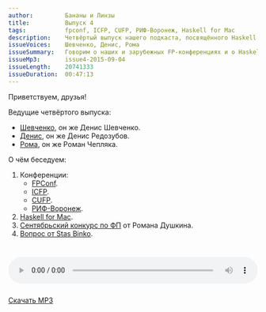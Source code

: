 ```yaml
---
author:         Бананы и Линзы
title:          Выпуск 4
tags:           fpconf, ICFP, CUFP, РИФ-Воронеж, Haskell for Mac
description:    Четвёртый выпуск нашего подкаста, посвящённого Haskell и всему вокруг него.
issueVoices:    Шевченко, Денис, Рома
issueSummary:   Говорим о наших и зарубежных FP-конференциях и о Haskell for Mac.
issueMp3:       issue4-2015-09-04
issueLength:    20741333
issueDuration:  00:47:13
---
```


Приветствуем, друзья!

Ведущие четвёртого выпуска:

- [Шевченко](http://dshevchenko.biz/), он же Денис Шевченко.
- [Денис](http://twitter.com/rufuse), он же Денис Редозубов.
- [Рома](https://ro-che.info/), он же Роман Чепляка.

О чём беседуем:

1. Конференции:
    - [FPConf](http://fpconf.ru/).
    - [ICFP](http://www.icfpconference.org/).
    - [CUFP](http://cufp.org/).
    - [РИФ-Воронеж](http://2015.rifvrn.ru/).
2. [Haskell for Mac](http://haskellformac.com/).
3. [Сентябрьский конкурс по ФП](http://users.livejournal.com/_darkus_/714732.html) от Романа Душкина.
4. [Вопрос от Stas Binko](http://ruhaskell.org/posts/cast/2015/08/27/issue3.html#comment-2221817780).

<div style="padding-top: 25px;">
</div>

<audio controls style="width: 100%;">
  <source src="http://dshevchenko.biz/ruhaskell/cast/audio/issue4-2015-09-04.mp3" type="audio/mp3">
Сожалеем, но ваш браузер не умеет работать с HTML5 audio. И это очень плохо. Пожалуйста, обновите ваш браузер.
</audio>

<div style="padding-top: 25px;"><a href="http://dshevchenko.biz/ruhaskell/cast/audio/issue4-2015-09-04.mp3" download><i class="fa fa-cloud-download"></i> Скачать MP3</a></div>
